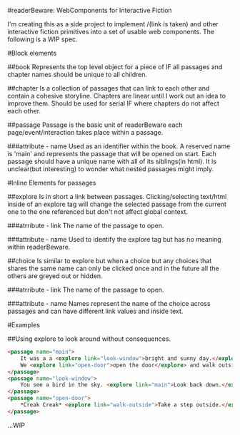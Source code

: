 #readerBeware: WebComponents for Interactive Fiction

I'm creating this as a side project to implement <passage> <choice>/<explore>(link is taken) and other interactive fiction primitives into a set of usable web components. The following is a WIP spec.


#Block elements

##book
Represents the top level object for a piece of IF all passages and chapter names should be unique to all children.

##chapter
Is a collection of passages that can link to each other and contain a cohesive storyline.  Chapters are linear until I work out an idea to improve them.  Should be used for serial IF where chapters do not affect each other.

##passage
Passage is the basic unit of readerBeware each page/event/interaction takes place within a passage.

###attribute - name
Used as an identifier within the book. A reserved name is 'main' and represents the passage that will be opened on start.  Each passage should have a unique name with all of its siblings(in html).  It is unclear(but interesting) to wonder what nested passages might imply.


#Inline Elements for passages

##explore
Is in short a link between passages.  Clicking/selecting text/html inside of an explore tag will change the selected passage from the current one to the one referenced but don't not affect global context.

###atrribute - link
The name of the passage to open.

###attribute - name
Used to identify the explore tag but has no meaning within readerBeware.

##choice
Is similar to explore but when a choice but any choices that shares the same name can only be clicked once and in the future all the others are greyed out or hidden.

###atrribute - link
The name of the passage to open.

###attribute - name
Names represent the name of the choice across passages and can have different link values and inside text.

#Examples

##Using explore to look around without consequences.
```html
<passage name="main">
    It was a a <explore link="look-window">bright and sunny day.</explore>
    We <explore link="open-door">open the door</explore> and walk outside.
</passage>
<passage name="look-window">
    You see a bird in the sky. <explore link="main">Look back down.</explore>
</passage>
<passage name="open-door">
    *Creak Creak* <explore link="walk-outside">Take a step outside.</explore>
</passage>
```

...WIP
